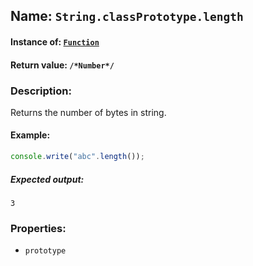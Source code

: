 ## Name: `String.classPrototype.length`

#### Instance of: [`Function`](Function.md)

#### Return value: `/*Number*/`

### Description:

Returns the number of bytes in string.

#### Example:

```js
console.write("abc".length());
```

##### Expected output:

```
3
```

### Properties:

- `prototype`


